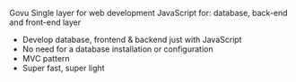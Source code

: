 Govu
Single layer for web development
JavaScript for: database, back-end and front-end layer

- Develop database, frontend & backend just with JavaScript
- No need for a database installation or configuration
- MVC pattern
- Super fast, super light
